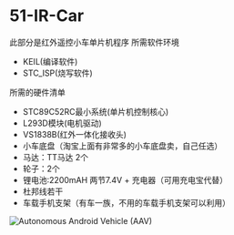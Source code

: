 51-IR-Car
=========

此部分是红外遥控小车单片机程序
所需软件环境

+ KEIL(编译软件)
+ STC_ISP(烧写软件)

所需的硬件清单

+ STC89C52RC最小系统(单片机控制核心)
+ L293D模块(电机驱动)
+ VS1838B(红外一体化接收头)
+ 小车底盘（淘宝上面有非常多的小车底盘卖，自己任选）
+ 马达：TT马达 2个
+ 轮子：2个
+ 锂电池:2200mAH 两节7.4V + 充电器（可用充电宝代替）
+ 杜邦线若干
+ 车载手机支架（有车一族，不用的车载手机支架可以利用）

![Autonomous Android Vehicle (AAV)](https://github.com/RoachWZ/AI-in-RTC_ProgrammingChallenge/blob/master/ChallengeProject/Agora-Androidcar-v1.2/photo/xtkt.png)

